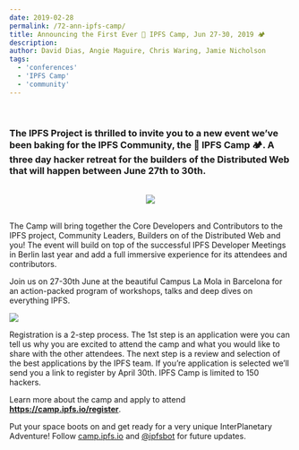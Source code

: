 ```yaml
---
date: 2019-02-28
permalink: /72-ann-ipfs-camp/
title: Announcing the First Ever 🌌 IPFS Camp, Jun 27-30, 2019 🏕
description:
author: David Dias, Angie Maguire, Chris Waring, Jamie Nicholson
tags:
  - 'conferences'
  - 'IPFS Camp'
  - 'community'
---
```


<br/>

### The IPFS Project is thrilled to invite you to a new event we’ve been baking for the IPFS Community, the **🌌 IPFS Camp 🏕**. A three day hacker retreat for the builders of the Distributed Web that will happen between June 27th to 30th.

<br/>

<div align="center">
  <a href="https://camp.ipfs.io">
    <img src="https://ipfs.io/ipfs/Qmd11gtyigpCjo4MfzXuj9MKuMF3Dj1EZEvbNRZeQE1jd4/"></img>
  </a>
</div>

<br/>

The Camp will bring together the Core Developers and Contributors to the IPFS project, Community Leaders, Builders on of the Distributed Web and you! The event will build on top of the successful IPFS Developer Meetings in Berlin last year and add a full immersive experience for its attendees and contributors.

Join us on 27-30th June at the beautiful Campus La Mola in Barcelona for an action-packed program of workshops, talks and deep dives on everything IPFS.

![](https://ipfs.io/ipfs/QmUiucP3oRVnqvuM6hnrF9D5H6tRSeVhyWk6ggkhf4ebEH)

Registration is a 2-step process. The 1st step is an application were you can tell us why you are excited to attend the camp and what you would like to share with the other attendees. The next step is a review and selection of the best applications by the IPFS team. If you’re application is selected we’ll send you a link to register by April 30th. IPFS Camp is limited to 150 hackers.

Learn more about the camp and apply to attend **https://camp.ipfs.io/register**.

Put your space boots on and get ready for a very unique InterPlanetary Adventure! Follow [camp.ipfs.io](https://camp.ipfs.io) and [@ipfsbot](https://twitter.com/ipfsbot) for future updates.
